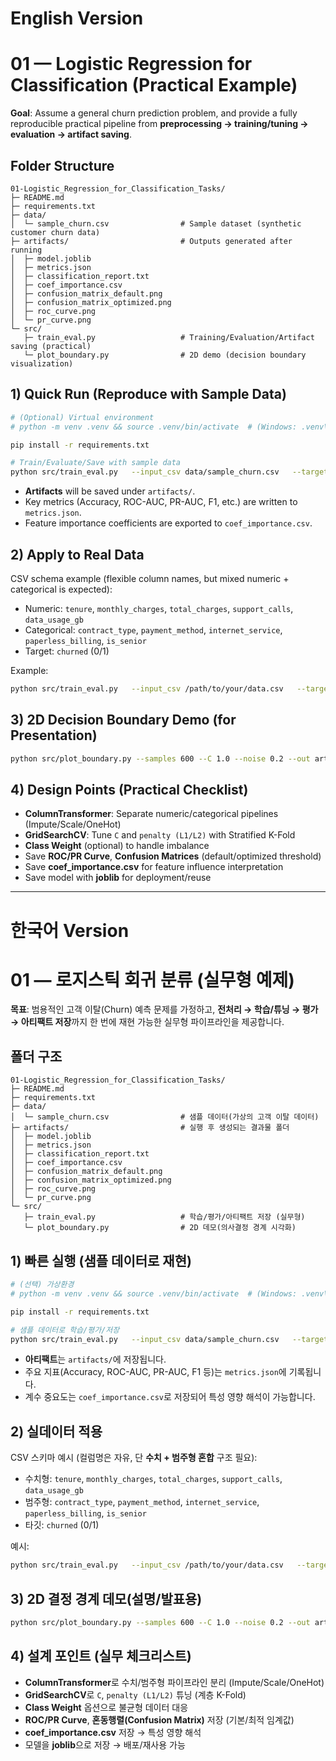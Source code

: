# **English Version**

# 01 — Logistic Regression for Classification (Practical Example)

**Goal**: Assume a general churn prediction problem, and provide a fully reproducible practical pipeline from **preprocessing → training/tuning → evaluation → artifact saving**.

## Folder Structure

```
01-Logistic_Regression_for_Classification_Tasks/
├─ README.md
├─ requirements.txt
├─ data/
│  └─ sample_churn.csv                # Sample dataset (synthetic customer churn data)
├─ artifacts/                         # Outputs generated after running
│  ├─ model.joblib
│  ├─ metrics.json
│  ├─ classification_report.txt
│  ├─ coef_importance.csv
│  ├─ confusion_matrix_default.png
│  ├─ confusion_matrix_optimized.png
│  ├─ roc_curve.png
│  └─ pr_curve.png
└─ src/
   ├─ train_eval.py                   # Training/Evaluation/Artifact saving (practical)
   └─ plot_boundary.py                # 2D demo (decision boundary visualization)
```

## 1) Quick Run (Reproduce with Sample Data)

```bash
# (Optional) Virtual environment
# python -m venv .venv && source .venv/bin/activate  # (Windows: .venv\Scripts\activate)

pip install -r requirements.txt

# Train/Evaluate/Save with sample data
python src/train_eval.py   --input_csv data/sample_churn.csv   --target churned   --artifacts_dir artifacts   --optimize_threshold f1   --random_state 42
```

* **Artifacts** will be saved under `artifacts/`.
* Key metrics (Accuracy, ROC-AUC, PR-AUC, F1, etc.) are written to `metrics.json`.
* Feature importance coefficients are exported to `coef_importance.csv`.

## 2) Apply to Real Data

CSV schema example (flexible column names, but mixed numeric + categorical is expected):

* Numeric: `tenure`, `monthly_charges`, `total_charges`, `support_calls`, `data_usage_gb`
* Categorical: `contract_type`, `payment_method`, `internet_service`, `paperless_billing`, `is_senior`
* Target: `churned` (0/1)

Example:

```bash
python src/train_eval.py   --input_csv /path/to/your/data.csv   --target churned   --artifacts_dir ./artifacts_real   --optimize_threshold youden   --random_state 2025
```

## 3) 2D Decision Boundary Demo (for Presentation)

```bash
python src/plot_boundary.py --samples 600 --C 1.0 --noise 0.2 --out artifacts/decision_boundary.png
```

## 4) Design Points (Practical Checklist)

* **ColumnTransformer**: Separate numeric/categorical pipelines (Impute/Scale/OneHot)
* **GridSearchCV**: Tune `C` and `penalty (L1/L2)` with Stratified K-Fold
* **Class Weight** (optional) to handle imbalance
* Save **ROC/PR Curve**, **Confusion Matrices** (default/optimized threshold)
* Save **coef\_importance.csv** for feature influence interpretation
* Save model with **joblib** for deployment/reuse

---

# **한국어 Version**

# 01 — 로지스틱 회귀 분류 (실무형 예제)

**목표**: 범용적인 고객 이탈(Churn) 예측 문제를 가정하고, **전처리 → 학습/튜닝 → 평가 → 아티팩트 저장**까지 한 번에 재현 가능한 실무형 파이프라인을 제공합니다.

## 폴더 구조

```
01-Logistic_Regression_for_Classification_Tasks/
├─ README.md
├─ requirements.txt
├─ data/
│  └─ sample_churn.csv                # 샘플 데이터(가상의 고객 이탈 데이터)
├─ artifacts/                         # 실행 후 생성되는 결과물 폴더
│  ├─ model.joblib
│  ├─ metrics.json
│  ├─ classification_report.txt
│  ├─ coef_importance.csv
│  ├─ confusion_matrix_default.png
│  ├─ confusion_matrix_optimized.png
│  ├─ roc_curve.png
│  └─ pr_curve.png
└─ src/
   ├─ train_eval.py                   # 학습/평가/아티팩트 저장 (실무형)
   └─ plot_boundary.py                # 2D 데모(의사결정 경계 시각화)
```

## 1) 빠른 실행 (샘플 데이터로 재현)

```bash
# (선택) 가상환경
# python -m venv .venv && source .venv/bin/activate  # (Windows: .venv\Scripts\activate)

pip install -r requirements.txt

# 샘플 데이터로 학습/평가/저장
python src/train_eval.py   --input_csv data/sample_churn.csv   --target churned   --artifacts_dir artifacts   --optimize_threshold f1   --random_state 42
```

* **아티팩트**는 `artifacts/`에 저장됩니다.
* 주요 지표(Accuracy, ROC-AUC, PR-AUC, F1 등)는 `metrics.json`에 기록됩니다.
* 계수 중요도는 `coef_importance.csv`로 저장되어 특성 영향 해석이 가능합니다.

## 2) 실데이터 적용

CSV 스키마 예시 (컬럼명은 자유, 단 **수치 + 범주형 혼합** 구조 필요):

* 수치형: `tenure`, `monthly_charges`, `total_charges`, `support_calls`, `data_usage_gb`
* 범주형: `contract_type`, `payment_method`, `internet_service`, `paperless_billing`, `is_senior`
* 타깃: `churned` (0/1)

예시:

```bash
python src/train_eval.py   --input_csv /path/to/your/data.csv   --target churned   --artifacts_dir ./artifacts_real   --optimize_threshold youden   --random_state 2025
```

## 3) 2D 결정 경계 데모(설명/발표용)

```bash
python src/plot_boundary.py --samples 600 --C 1.0 --noise 0.2 --out artifacts/decision_boundary.png
```

## 4) 설계 포인트 (실무 체크리스트)

* **ColumnTransformer**로 수치/범주형 파이프라인 분리 (Impute/Scale/OneHot)
* **GridSearchCV**로 `C`, `penalty (L1/L2)` 튜닝 (계층 K-Fold)
* **Class Weight** 옵션으로 불균형 데이터 대응
* **ROC/PR Curve**, **혼동행렬(Confusion Matrix)** 저장 (기본/최적 임계값)
* **coef\_importance.csv** 저장 → 특성 영향 해석
* 모델을 **joblib**으로 저장 → 배포/재사용 가능

